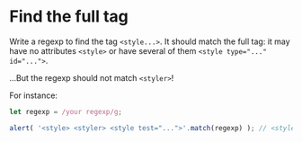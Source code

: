# Find the full tag

Write a regexp to find the tag `<style...>`. It should match the full tag: it may have no attributes  `<style>` or have several of them `<style type="..." id="...">`.

...But the regexp should not match `<styler>`!

For instance:

```js
let regexp = /your regexp/g;

alert( '<style> <styler> <style test="...">'.match(regexp) ); // <style>, <style test="...">
```
